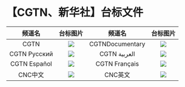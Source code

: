 # 【CGTN、新华社】台标文件
|频道名|台标图片|频道名|台标图片|
|:---:|:---:|:---:|:---:|
|CGTN|<img src="https://raw.githubusercontent.com/wanglindl/TVLogo/main/img/CGTN.png">|CGTNDocumentary|<img src="https://raw.githubusercontent.com/wanglindl/TVLogo/main/img/CGTNjilu.png">|
|CGTN Русский|<img src="https://raw.githubusercontent.com/wanglindl/TVLogo/main/img/CGTNey.png">|CGTN العربية|<img src="https://raw.githubusercontent.com/wanglindl/TVLogo/main/img/CGTNalby.png">|
|CGTN Español|<img src="https://raw.githubusercontent.com/wanglindl/TVLogo/main/img/CGTNxbyy.png">|CGTN Français|<img src="https://raw.githubusercontent.com/wanglindl/TVLogo/main/img/CGTNfy.png">|
|CNC中文|<img src="https://raw.githubusercontent.com/atsushi444/iptv/main/logo/other/CNC.png">|CNC英文|<img src="https://raw.githubusercontent.com/atsushi444/iptv/main/logo/other/CNC%20EN.png">|
